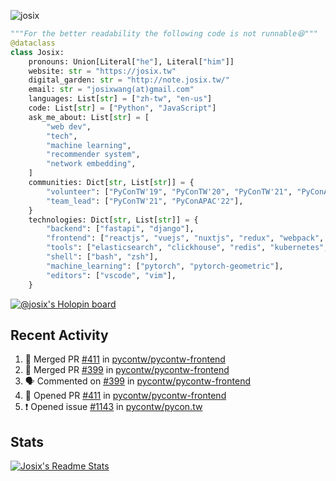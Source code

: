 ![josix](https://komarev.com/ghpvc/?username=josix)
```python
"""For the better readability the following code is not runnable😆"""
@dataclass
class Josix:
    pronouns: Union[Literal["he"], Literal["him"]]
    website: str = "https://josix.tw"
    digital_garden: str = "http://note.josix.tw/"
    email: str = "josixwang(at)gmail.com"
    languages: List[str] = ["zh-tw", "en-us"]
    code: List[str] = ["Python", "JavaScript"]
    ask_me_about: List[str] = [
        "web dev",
        "tech",
        "machine learning",
        "recommender system",
        "network embedding",
    ]
    communities: Dict[str, List[str]] = {
        "volunteer": ["PyConTW'19", "PyConTW'20", "PyConTW'21", "PyConAPAC'22"],
        "team_lead": ["PyConTW'21", "PyConAPAC'22"],
    }
    technologies: Dict[str, List[str]] = {
        "backend": ["fastapi", "django"],
        "frontend": ["reactjs", "vuejs", "nuxtjs", "redux", "webpack", "tailwindcss"],
        "tools": ["elasticsearch", "clickhouse", "redis", "kubernetes", "docker"],
        "shell": ["bash", "zsh"],
        "machine_learning": ["pytorch", "pytorch-geometric"],
        "editors": ["vscode", "vim"],
    }
```
[![@josix's Holopin board](https://holopin.io/api/user/board?user=josix)](https://holopin.io/@josix)

## Recent Activity
<!--START_SECTION:activity-->
1. 🎉 Merged PR [#411](https://github.com/pycontw/pycontw-frontend/pull/411) in [pycontw/pycontw-frontend](https://github.com/pycontw/pycontw-frontend)
2. 🎉 Merged PR [#399](https://github.com/pycontw/pycontw-frontend/pull/399) in [pycontw/pycontw-frontend](https://github.com/pycontw/pycontw-frontend)
3. 🗣 Commented on [#399](https://github.com/pycontw/pycontw-frontend/issues/399) in [pycontw/pycontw-frontend](https://github.com/pycontw/pycontw-frontend)
4. 💪 Opened PR [#411](https://github.com/pycontw/pycontw-frontend/pull/411) in [pycontw/pycontw-frontend](https://github.com/pycontw/pycontw-frontend)
5. ❗ Opened issue [#1143](https://github.com/pycontw/pycon.tw/issues/1143) in [pycontw/pycon.tw](https://github.com/pycontw/pycon.tw)
<!--END_SECTION:activity-->



## Stats
[![Josix's Readme Stats](https://github-readme-stats.vercel.app/api?username=josix&show_icons=true&theme=default&count_private=true&card_width=400)](https://github.com/anuraghazra/github-readme-stats)
